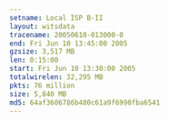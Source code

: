 ```yaml
---
setname: Local ISP B-II
layout: witsdata
tracename: 20050610-013000-0
end: Fri Jun 10 13:45:00 2005
gzsize: 3,517 MB
len: 0:15:00
start: Fri Jun 10 13:30:00 2005
totalwirelen: 32,295 MB
pkts: 76 million
size: 5,840 MB
md5: 64af3606786b480c61a9f6990fba6541
---
```

